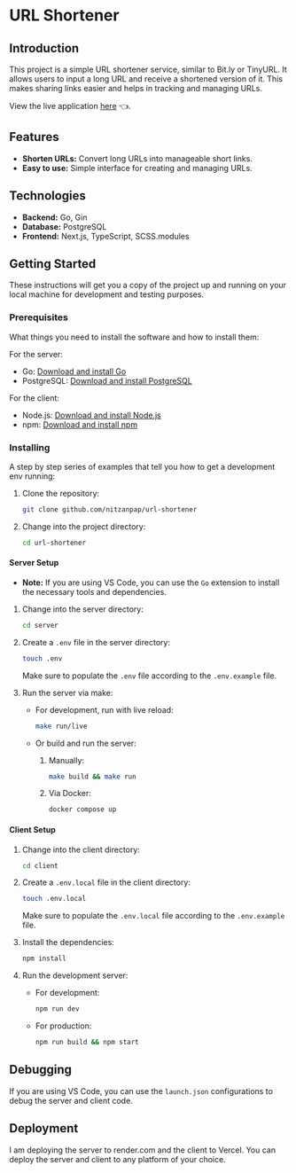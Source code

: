 # URL Shortener

## Introduction

This project is a simple URL shortener service, similar to Bit.ly or TinyURL. It allows users to input a long URL and receive a shortened version of it. This makes sharing links easier and helps in tracking and managing URLs.

View the live application [here](https://url-shortener-three-ashy.vercel.app/) 👈.

## Features

- **Shorten URLs:** Convert long URLs into manageable short links.
- **Easy to use:** Simple interface for creating and managing URLs.

## Technologies

- **Backend:** Go, Gin
- **Database:** PostgreSQL
- **Frontend:** Next.js, TypeScript, SCSS.modules

## Getting Started

These instructions will get you a copy of the project up and running on your local machine for development and testing purposes.

### Prerequisites

What things you need to install the software and how to install them:

For the server:

- Go: [Download and install Go](https://golang.org/doc/install)
- PostgreSQL: [Download and install PostgreSQL](https://www.postgresql.org/download/)

For the client:

- Node.js: [Download and install Node.js](https://nodejs.org/en/download/)
- npm: [Download and install npm](https://www.npmjs.com/get-npm)

### Installing

A step by step series of examples that tell you how to get a development env running:

1. Clone the repository:

    ```bash
    git clone github.com/nitzanpap/url-shortener
    ```

2. Change into the project directory:

    ```bash
    cd url-shortener
    ```

#### Server Setup

- **Note:** If you are using VS Code, you can use the `Go` extension to install the necessary tools and dependencies.

1. Change into the server directory:

    ```bash
    cd server
    ```

2. Create a `.env` file in the server directory:

    ```bash
    touch .env
    ```

    Make sure to populate the `.env` file according to the `.env.example` file.

3. Run the server via make:

    - For development, run with live reload:

        ```bash
        make run/live
        ```

    - Or build and run the server:

        1. Manually:

            ```bash
            make build && make run
            ```

        2. Via Docker:

            ```bash
            docker compose up
            ```

#### Client Setup

1. Change into the client directory:

    ```bash
    cd client
    ```

2. Create a `.env.local` file in the client directory:

    ```bash
    touch .env.local
    ```

    Make sure to populate the `.env.local` file according to the `.env.example` file.

3. Install the dependencies:

    ```bash
    npm install
    ```

4. Run the development server:

    - For development:

        ```bash
        npm run dev
        ```

    - For production:

        ```bash
        npm run build && npm start
        ```

## Debugging

If you are using VS Code, you can use the `launch.json` configurations to debug the server and client code.

## Deployment

I am deploying the server to render.com and the client to Vercel. You can deploy the server and client to any platform of your choice.
